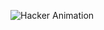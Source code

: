 ![Hacker Animation](https://readme-typing-svg.herokuapp.com?font=Fira+Code&size=22&pause=1000&color=00FF00&center=true&vCenter=true&width=500&lines=$+whatisthis;PYTHON+LAB+EXERCISES;SUBMITTED+TO+RASMINIRANJAN;VEGAM+CHECK+CHEYYUVOOO??+&#129397;)
